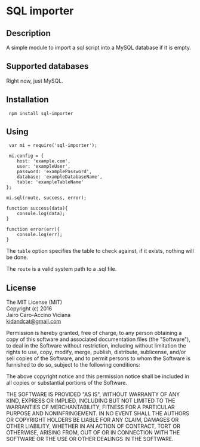 # SQL importer



## Description

A simple module to import a sql script into a MySQL database if it is empty.  


## Supported databases

Right now, just MySQL.


## Installation

     npm install sql-importer

## Using

     var mi = require('sql-importer');
     
     mi.config = {
        host: 'example.com',
        user: 'exampleUser',
        password: 'examplePassword',
        database: 'exampleDatabaseName',
        table: 'exampleTableName'
    };
    
    mi.sql(route, success, error);

    function success(data){
        console.log(data);
    }

    function error(err){
        console.log(err);
    }

 The `table` option specifies the table to check against, if it exists, nothing will be done.     
 
 The `route` is a valid system path to a .sql file.


## License

The MIT License (MIT)   
Copyright (c) 2016   
Jairo Caro-Accino Viciana   
kidandcat@gmail.com

Permission is hereby granted, free of charge, to any person obtaining a copy of this software and associated documentation files (the "Software"), to deal in the Software without restriction, including without limitation the rights to use, copy, modify, merge, publish, distribute, sublicense, and/or sell copies of the Software, and to permit persons to whom the Software is furnished to do so, subject to the following conditions:

The above copyright notice and this permission notice shall be included in all copies or substantial portions of the Software.

THE SOFTWARE IS PROVIDED "AS IS", WITHOUT WARRANTY OF ANY KIND, EXPRESS OR IMPLIED, INCLUDING BUT NOT LIMITED TO THE WARRANTIES OF MERCHANTABILITY, FITNESS FOR A PARTICULAR PURPOSE AND NONINFRINGEMENT. IN NO EVENT SHALL THE AUTHORS OR COPYRIGHT HOLDERS BE LIABLE FOR ANY CLAIM, DAMAGES OR OTHER LIABILITY, WHETHER IN AN ACTION OF CONTRACT, TORT OR OTHERWISE, ARISING FROM, OUT OF OR IN CONNECTION WITH THE SOFTWARE OR THE USE OR OTHER DEALINGS IN THE SOFTWARE.

